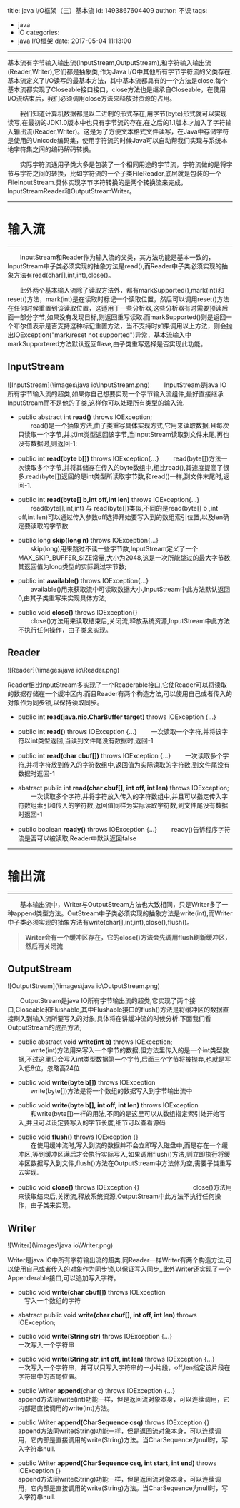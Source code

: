 title: java I/O框架（三）基本流
id: 1493867604409
author: 不识
tags:
  - java
  - IO
categories:
  - java I/O框架
date: 2017-05-04 11:13:00
---
基本流有字节输入输出流(InputStream,OutputStream),和字符输入输出流(Reader,Writer),它们都是抽象类,作为Java I/O中其他所有字节字符流的父类存在.基本流定义了I/O读写的最基本方法，其中基本流都具有的一个方法是close,每个基本流都实现了Closeable接口接口，close方法也是继承自Closeable，在使用I/O流结束后，我们必须调用close方法来释放对资源的占用。
  
　　我们知道计算机数据都是以二进制的形式存在,用字节(byte)形式就可以实现读写,在最初的JDK1.0版本中也只有字节流的存在,在之后的1.1版本才加入了字符输入输出流(Reader,Writer)。这是为了方便文本格式文件读写，在Java中存储字符是使用的Unicode编码集，使用字符流的时候Java可以自动帮我们实现与系统本地字符集之间的编码解码转换。
  
　　实际字符流通用子类大多是包装了一个相同用途的字节流，字符流做的是将字节与字符之间的转换，比如字符流的一个子类FileReader,底层就是包装的一个FileInputStream.具体实现字节字符转换的是两个转换流来完成，InputStreamReader和OutputStreamWriter。

<!-- more -->
***
# 输入流
***
　　InputStream和Reader作为输入流的父类，其方法功能是基本一致的，InputStream中子类必须实现的抽象方法是read(),而Reader中子类必须实现的抽象方法有read(char[],int,int),close()。
  
　　此外两个基本输入流除了读取方法外，都有markSupported(),mark(int)和reset()方法，mark(int)是在读取时标记一个读取位置，然后可以调用reset()方法在任何时候重置到该读取位置，这适用于一些分析器,这些分析器有时需要预读后面一部分字节,如果没有发现目标,则返回重写读取.而markSupported()则是返回一个布尔值表示是否支持这种标记重置方法，当不支持时如果调用以上方法，则会抛出IOException("mark/reset not supported")异常，基本流输入中markSupportered方法默认返回flase,由子类重写选择是否实现此功能。


## InputStream
![InputStream](\images\java io\InputStream.png)
　　InputStream是java IO所有字节输入流的超类,如果你自己想要实现一个字节输入流组件,最好直接继承InputStream而不是他的子类,这样你可以处理所有类型的输入流.

- public abstract int  **read()** throws IOException;  
　　read()是一个抽象方法,由子类重写具体实现方式,它用来读取数据,且每次只读取一个字节,并以int类型返回该字节,当InputStream读取到文件末尾,再也没有数据时,则返回-1;  
  
- public int **read(byte b[])** throws IOException{...} 
　　read(byte[])方法一次读取多个字节,并将其储存在传入的byte数组中,相比read(),其速度提高了很多.read(byte[])返回的是int类型所读取字节数,和read()一样,到文件末尾时,返回-1.  
  
- public int **read(byte[] b,int off,int len)** throws IOException{...}  
　　read(byte[],int,int) 与 read(byte[])类似,不同的是read(byte[] b ,int off,int len)可以通过传入参数off选择开始要写入到的数组索引位置,以及len确定要读取的字节数

- public long **skip(long n)** throws IOException{...}    
　　skip(long)用来跳过不读一些字节数,InputStream定义了一个MAX\_SKIP_BUFFER_SIZE常量,大小为2048,这是一次所能跳过的最大字节数,其返回值为long类型的实际跳过字节数; 
  
- public int **available()** throws IOException{...}    
　　available()用来获取流中可读取数据大小,InputStream中此方法默认返回0,由其子类重写来实现具体方法;   
  
- public void **close()** throws IOException{}    
　　close()方法用来读取结束后,关闭流,释放系统资源,InputStream中此方法不执行任何操作，由子类来实现。  

## Reader
![Reader](\images\java io\Reader.png)

Reader相比InputStream多实现了一个Readerable接口,它使Reader可以将读取的数据存储在一个缓冲区内.而且Reader有两个构造方法,可以使用自己或者传入的对象作为同步锁,以保持读取同步。

- public int **read(java.nio.CharBuffer target)** throws IOException {...}

- public int **read()** throws IOException {...}
　　一次读取一个字符,并将该字符以int类型返回,当读到文件尾没有数据时,返回-1
  
- public int **read(char cbuf[])** throws IOException {...}
　　一次读取多个字符,并将字符放到传入的字符数组中,返回值为实际读取的字符数,到文件尾没有数据时返回-1
  
- abstract public int **read(char cbuf[], int off, int len)** throws IOException;
　　一次读取多个字符,并将字符放入传入的字符数组中,并且可以指定传入字符数组索引和传入的字符数,返回值同样为实际读取字符数,到文件尾没有数据时返回-1

- public boolean **ready()** throws IOException {...}
　　ready()告诉程序字符流是否可以被读取,Reader中默认返回false

***
# 输出流
***
　　基本输出流中，Writer与OutputStream方法也大致相同，只是Writer多了一种append类型方法。OutStream中子类必须实现的抽象方法是write(int),而Writer中子类必须实现的抽象方法有write(char[],int,int),close(),flush()。
>**Writer会有一个缓冲区存在，它的close()方法会先调用flush刷新缓冲区，然后再关闭流**

## OutputStream
![OutputStream](\images\java io\OutputStream.png)

 　　OutputStream是java IO所有字节输出流的超类,它实现了两个接口,Closeable和Flushable,其中Flushable接口的flush()方法是将缓冲区的数据直接刷入到输入流所要写入的对象,具体将在讲缓冲流的时候分析.下面我们看OutputStream的成员方法;

- public abstract void **write(int b)** throws IOException;  
　　write(int)方法用来写入一个字节的数据,但方法里传入的是一个int类型数据,不过这里只会写入int类型数据第一个字节,后面三个字节将被抛弃,也就是写入低8位，忽略高24位
  
- public void **write(byte b[])** throws IOException  
　　write(byte[])方法是将一个数组的数据写入到字节输出流中
  
- public void **write(byte b[], int off, int len)** throws IOException   
　　和write(byte[])一样的用法,不同的是这里可以从数组指定索引处开始写入,并且可以设定要写入的字节长度,细节可以查看源码
    
- public void **flush()** throws IOException {}  
　　在使用缓冲流时,写入到流的数据并不会立即写入磁盘中,而是存在一个缓冲区,等到缓冲区满后才会执行实际写入,如果调用flush()方法,则立即执行将缓冲区数据写入到文件,flush()方法在OutputStream中方法体为空,需要子类重写去实现.　　
     
- public void **close()** throws IOException {}　  　　　　　
　　close()方法用来读取结束后,关闭流,释放系统资源,OutputStream中此方法不执行任何操作，由子类来实现。  


## Writer
![Writer](\images\java io\Writer.png)

Writer是java IO中所有字符输出流的超类,同Reader一样Writer有两个构造方法,可以使用自己或者传入的对象作为同步锁,以保证写入同步,,此外Writer还实现了一个Appenderable接口,可以追加写入字符。
  
- public void **write(char cbuf[])** throws IOException  
　写入一个数组的字符
  
- abstract public void **write(char cbuf[], int off, int len)** throws IOException; 

- public void **write(String str)** throws IOException {...}  
	一次写入一个字符串
    
- public void **write(String str, int off, int len)** throws IOException {...}  
	一次写入一个字符串，并可以只写入字符串的一小片段，off,len指定该片段在字符串中的首尾位置。

- public Writer **append**(char c) throws IOException {...}   
	append方法同write(int)功能一样，但是返回流对象本身，可以连续调用，它内部是直接调用的write(int)方法。
    
- public Writer **append(CharSequence csq)** throws IOException {}   
	append方法同write(String)功能一样，但是返回流对象本身，可以连续调用，它内部是直接调用的write(String)方法。当CharSequence为null时，写入字符串null.
    
- public Writer **append(CharSequence csq, int start, int end)** throws IOException {}   
	append方法同write(String)功能一样，但是返回流对象本身，可以连续调用，它内部是直接调用的write(String)方法。当CharSequence为null时，写入字符串null.